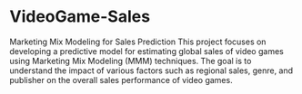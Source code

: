 # VideoGame-Sales
Marketing Mix Modeling for Sales Prediction This project focuses on developing a predictive model for estimating global sales of video games using Marketing Mix Modeling (MMM) techniques. The goal is to understand the impact of various factors such as regional sales, genre, and publisher on the overall sales performance of video games.

